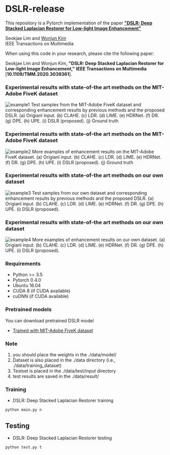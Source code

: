 # DSLR-release
This repository is a Pytorch implementation of the paper [**"DSLR: Deep Stacked Laplacian Restorer for Low-light Image Enhancement"**](https://ieeexplore.ieee.org/stamp/stamp.jsp?tp=&arnumber=9264763)

Seokjae Lim and [Wonjun Kim](https://sites.google.com/site/kudcvlab)  
IEEE Transactions on Multimedia

When using this code in your research, please cite the following paper:  

Seokjae Lim and Wonjun Kim, **"DSLR: Deep Stacked Laplacian Restorer for Low-light Image Enhancement,"** **IEEE Transactions on Multimedia** [**10.1109/TMM.2020.3039361**].


### Experimental results with state-of-the art methods on the MIT-Adobe FiveK dataset
![example1](./example/fig1.png)
Test samples from the MIT-Adobe FiveK dataset and corresponding enhancement results by previous methods and the proposed DSLR. (a) Origianl input. (b) CLAHE. (c) LDR. (d) LIME. (e) HDRNet. (f) DR. (g) DPE. (h) UPE. (i) DSLR (proposed). (j) Ground truth

### Experimental results with state-of-the art methods on the MIT-Adobe FiveK dataset
![example2](./example/fig2.png)
More examples of enhancement results on the MIT-Adobe FiveK dataset. (a) Origianl input. (b) CLAHE. (c) LDR. (d) LIME. (e) HDRNet. (f) DR. (g) DPE. (h) UPE. (i) DSLR (proposed). (j) Ground truth

### Experimental results with state-of-the art methods on our own dataset
![example3](./example/fig3.png)
Test samples from our own dataset and corresponding enhancement results by previous methods and the proposed DSLR. (a) Origianl input. (b) CLAHE. (c) LDR. (d) LIME. (e) HDRNet. (f) DR. (g) DPE. (h) UPE. (i) DSLR (proposed).

### Experimental results with state-of-the art methods on our own dataset
![example4](./example/fig4.png)
More examples of enhancement results on our own dataset. (a) Origianl input. (b) CLAHE. (c) LDR. (d) LIME. (e) HDRNet. (f) DR. (g) DPE. (h) UPE. (i) DSLR (proposed).


### Requirements

* Python >= 3.5
* Pytorch 0.4.0
* Ubuntu 16.04
* CUDA 8 (if CUDA available)
* cuDNN (if CUDA available)

### Pretrained models
You can download pretrained DSLR model
* [Trained with MIT-Adobe FiveK dataset](https://drive.google.com/file/d/1bBUHzbjG6E--8o5SzCerJIUp9Q1RnXIY/view?usp=sharing)

### Note 
1. you should place the weights in the ./data/model/ 
2. Dataset is also placed in the ./data directory  (i.e., ./data/training_dataset)
3. Testset is placed in the ./data/test/input directory
4. test results are saved in the ./data/result/

### Training
* DSLR: Deep Stacked Laplacian Restorer training
```bash
python main.py n
```
## Testing 
* DSLR: Deep Stacked Laplacian Restorer testing
```bash
python test.py t
```
